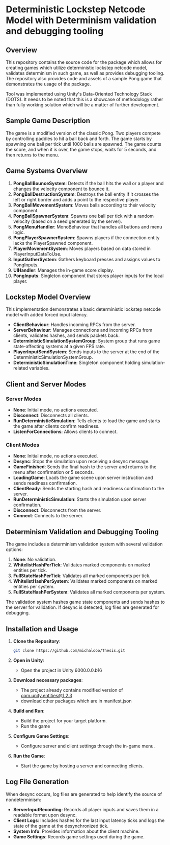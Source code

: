 # Deterministic Lockstep Netcode Model with Determinism validation and debugging tooling 

## Overview
This repository contains the source code for the package which allows for creating games which utilize deterministic lockstep netcode model, validates determinism in such game, as well as provides debugging tooling. The repository also provides code and assets of a sample Pong game that demonstrates the usage of the package.

Tool was implemented using Unity's Data-Oriented Technology Stack (DOTS). It needs to be noted that this is a showcase of methodology rather than fully working solution which will be a matter of further development.

## Sample Game Description
The game is a modified version of the classic Pong. Two players compete by controlling paddles to hit a ball back and forth. The game starts by spawning one ball per tick until 1000 balls are spawned. The game counts the score, and when it is over, the game stops, waits for 5 seconds, and then returns to the menu.

## Game Systems Overview

1. **PongBallBounceSystem**: Detects if the ball hits the wall or a player and changes the velocity component to bounce it.
2. **PongBallDestructionSystem**: Destroys the ball entity if it crosses the left or right border and adds a point to the respective player.
3. **PongBallMovementSystem**: Moves balls according to their velocity component.
4. **PongBallSpawnerSystem**: Spawns one ball per tick with a random velocity (based on a seed generated by the server).
5. **PongMenuHandler**: MonoBehaviour that handles all buttons and menu logic.
6. **PongPlayerSpawnerSystem**: Spawns players if the connection entity lacks the PlayerSpawned component.
7. **PlayerMovementSystem**: Moves players based on data stored in PlayerInputDataToUse.
8. **InputGatherSystem**: Gathers keyboard presses and assigns values to PongInputs.
9. **UIHandler**: Manages the in-game score display.
10. **PongInputs**: Singleton component that stores player inputs for the local player.

## Lockstep Model Overview
This implementation demonstrates a basic deterministic lockstep netcode model with added forced input latency.

- **ClientBehaviour**: Handles incoming RPCs from the server.
- **ServerBehaviour**: Manages connections and incoming RPCs from clients, validates hashes, and sends packets back.
- **DeterministicSimulationSystemGroup**: System group that runs game state-affecting systems at a given FPS rate.
- **PlayerInputSendSystem**: Sends inputs to the server at the end of the DeterministicSimulationSystemGroup.
- **DeterministicSimulationTime**: Singleton component holding simulation-related variables.

## Client and Server Modes
### Server Modes
- **None**: Initial mode, no actions executed.
- **Disconnect**: Disconnects all clients.
- **RunDeterministicSimulation**: Tells clients to load the game and starts the game after clients confirm readiness.
- **ListenForConnections**: Allows clients to connect.

### Client Modes
- **None**: Initial mode, no actions executed.
- **Desync**: Stops the simulation upon receiving a desync message.
- **GameFinished**: Sends the final hash to the server and returns to the menu after confirmation or 5 seconds.
- **LoadingGame**: Loads the game scene upon server instruction and sends readiness confirmation.
- **ClientReady**: Sends the starting hash and readiness confirmation to the server.
- **RunDeterministicSimulation**: Starts the simulation upon server confirmation.
- **Disconnect**: Disconnects from the server.
- **Connect**: Connects to the server.

## Determinism Validation and Debugging Tooling
The game includes a determinism validation system with several validation options:

1. **None**: No validation.
2. **WhitelistHashPerTick**: Validates marked components on marked entities per tick.
3. **FullStateHashPerTick**: Validates all marked components per tick.
4. **WhitelistHashPerSystem**: Validates marked components on marked entities per system.
5. **FullStateHashPerSystem**: Validates all marked components per system.

The validation system hashes game state components and sends hashes to the server for validation. If desync is detected, log files are generated for debugging.

## Installation and Usage

1. **Clone the Repository**:
    ```sh
    git clone https://github.com/michalooo/Thesis.git
    ```

2. **Open in Unity**:
    - Open the project in Unity 6000.0.0.b16

3. **Download necessary packages**:
    - The project already contains modified version of com.unity.entities@1.2.3
    - download other packages which are in manifest.json

3. **Build and Run**:
    - Build the project for your target platform.
    - Run the game

4. **Configure Game Settings**:
    - Configure server and client settings through the in-game menu.

5. **Run the Game**:
    - Start the game by hosting a server and connecting clients.

## Log File Generation
When desync occurs, log files are generated to help identify the source of nondeterminism:

- **ServerInputRecording**: Records all player inputs and saves them in a readable format upon desync.
- **Client Logs**: Includes hashes for the last input latency ticks and logs the state of the game at the desynchronized tick.
- **System Info**: Provides information about the client machine.
- **Game Settings**: Records game settings used during the game.
